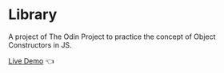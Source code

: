 # Library

A project of The Odin Project to practice the concept of Object Constructors in JS.

[Live Demo](https://senslay.github.io/TOP-library/) 👈
